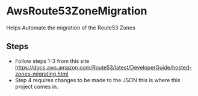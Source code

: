 # AwsRoute53ZoneMigration
Helps Automate the migration of the Route53 Zones


## Steps
- Follow steps 1-3 from this site https://docs.aws.amazon.com/Route53/latest/DeveloperGuide/hosted-zones-migrating.html
- Step 4 requires changes to be made to the JSON this is where this project comes in.